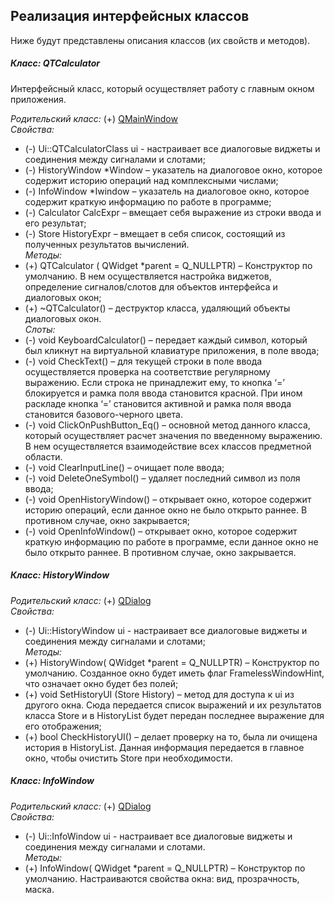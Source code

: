 ## Реализация интерфейсных классов  
Ниже будут представлены описания классов (их свойств и методов).  
    
<a name="ClassQTCalculator"><h5>Класс: QTCalculator</h5></a>
Интерфейсный класс, который осуществляет работу с главным окном приложения.  
  
*Родительский класс:* (+) [QMainWindow](https://doc.qt.io/qt-5/qmainwindow.html)  
*Свойства:*   
* (-) Ui::QTCalculatorClass ui - настраивает все диалоговые виджеты и соединения между сигналами и слотами;
* (-) HistoryWindow *Window – указатель на диалоговое окно, которое содержит историю операций над комплексными числами;
* (-) InfoWindow *Iwindow – указатель на диалоговое окно, которое содержит краткую информацию по работе в программе;
* (-) Calculator CalcExpr – вмещает себя выражение из строки ввода и его результат;
* (-) Store HistoryExpr – вмещает в себя список, состоящий из полученных результатов вычислений.  
*Методы:*  
* (+) QTCalculator ( QWidget *parent = Q_NULLPTR) – Конструктор по умолчанию. В нем осуществляется настройка виджетов, определение сигналов/слотов для объектов интерфейса и диалоговых окон;
* (+) ~QTCalculator() – деструктор класса, удаляющий объекты диалоговых окон.  
*Слоты:*  
* (-) void KeyboardCalculator() – передает каждый символ, который был кликнут на виртуальной клавиатуре приложения, в поле ввода;
* (-) void CheckText() – для текущей строки в поле ввода осуществляется проверка на соответствие регулярному выражению. Если строка не принадлежит ему, то кнопка ‘=’ блокируется и рамка поля ввода становится красной. При ином раскладе кнопка ‘=’ становится активной и рамка поля ввода становится базового-черного цвета.
* (-) void ClickOnPushButton_Eq() – основной метод данного класса, который осуществляет расчет значения по введенному выражению. В нем осуществляется взаимодействие всех классов предметной области.
* (-) void ClearInputLine() – очищает поле ввода;
* (-) void DeleteOneSymbol() – удаляет последний символ из поля ввода;
* (-) void OpenHistoryWindow() – открывает окно, которое содержит историю операций, если данное окно не было открыто раннее. В противном случае, окно закрывается;
* (-) void OpenInfoWindow() – открывает окно, которое содержит краткую информацию по работе в программе, если данное окно не было открыто раннее. В противном случае, окно закрывается.  
  
<a name="ClassHistoryWindow"><h5>Класс: HistoryWindow</h5></a>
*Родительский класс:* (+) [QDialog](https://doc.qt.io/qt-5/qdialog.html)  
*Свойства:*  
* (-) Ui::HistoryWindow ui - настраивает все диалоговые виджеты и соединения между сигналами и слотами;  
*Методы:*  
* (+) HistoryWindow( QWidget *parent = Q_NULLPTR) – Конструктор по умолчанию. Созданное окно будет иметь флаг FramelessWindowHint, что означает окно будет без полей;
* (+) void SetHistoryUI (Store History) – метод для доступа к ui из другого окна. Сюда передается список выражений и их результатов класса Store и в HistoryList будет передан последнее выражение для его отображения;
* (+) bool CheckHistoryUI() – делает проверку на то, была ли очищена история в HistoryList. Данная информация передается в главное окно, чтобы очистить Store при необходимости.  
  
<a name="ClassInfoWindow"><h5>Класс: InfoWindow</h5></a>
*Родительский класс:* (+) [QDialog](https://doc.qt.io/qt-5/qdialog.html)  
*Свойства:*   
* (-) Ui::InfoWindow ui - настраивает все диалоговые виджеты и соединения между сигналами и слотами.  
*Методы:*  
* (+) InfoWindow( QWidget *parent = Q_NULLPTR) – Конструктор по умолчанию. Настраиваются свойства окна: вид, прозрачность, маска.  
  














